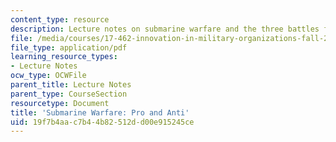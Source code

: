 ```yaml
---
content_type: resource
description: Lecture notes on submarine warfare and the three battles for the Atlantic.
file: /media/courses/17-462-innovation-in-military-organizations-fall-2005/19f7b4aac7b44b82512dd00e915245ce_lec6.pdf
file_type: application/pdf
learning_resource_types:
- Lecture Notes
ocw_type: OCWFile
parent_title: Lecture Notes
parent_type: CourseSection
resourcetype: Document
title: 'Submarine Warfare: Pro and Anti'
uid: 19f7b4aa-c7b4-4b82-512d-d00e915245ce
---
```

